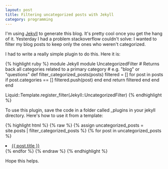 ```yaml
---
layout: post
title: Filtering uncategorized posts with Jekyll
category: programming
---
```

I'm using [Jekyll](http://jekyllrb.com/) to generate this blog. It's pretty cool once you get the hang of it.
Yesterday I had a problem stackoverflow couldn't solve: I wanted to filter my blog posts to keep only the ones who weren't categorized.

I had to write a really simple plugin to do this. Here it is:

{% highlight ruby %}
module Jekyll
  module UncategorizedFilter
    # Returns back all categories related to a primary category
    # e.g. "blog" or "questions"
    def filter_categorized_posts(posts)
      filtered = []
      for post in posts
        if post.categories == []
          filtered.push(post)
        end
      end
      return filtered
    end
  end
end

Liquid::Template.register_filter(Jekyll::UncategorizedFilter)
{% endhighlight %}

To use this plugin, save the code in a folder called \_plugins in your jekyll directory.
Here's how to use it from a template:

{% highlight html %}
{% raw %}
{% assign uncategorized_posts = site.posts | filter_categorized_posts %}
{% for post in uncategorized_posts %}
        <li>
            <a href="{{site.baseurl}}{{ post.url }}">{{ post.title }}</a>
        </li>
{% endfor %}
{% endraw %}
{% endhighlight %} 

Hope this helps.
